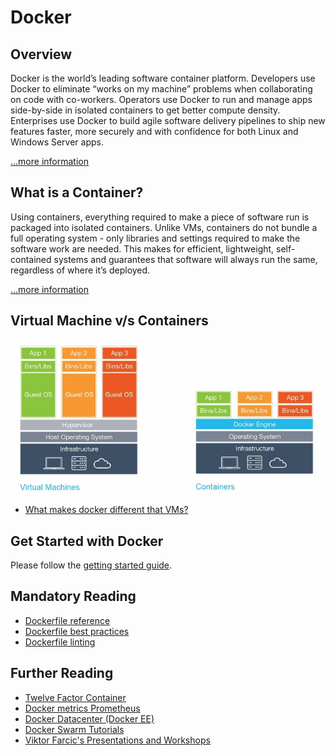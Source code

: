 # Docker

## Overview

Docker is the world’s leading software container platform. Developers use Docker to eliminate “works on my machine” problems when collaborating on code with co-workers. Operators use Docker to run and manage apps side-by-side in isolated containers to get better compute density. Enterprises use Docker to build agile software delivery pipelines to ship new features faster, more securely and with confidence for both Linux and Windows Server apps.

[...more information][docker]

## What is a Container?

Using containers, everything required to make a piece of software run is packaged into isolated containers. Unlike VMs, containers do not bundle a full operating system - only libraries and settings required to make the software work are needed. This makes for efficient, lightweight, self-contained systems and guarantees that software will always run the same, regardless of where it’s deployed.

[...more information][container]

## Virtual Machine v/s Containers

![vm-vs-container](./images/vm-vs-container.png)

* [What makes docker different that VMs?](http://stackoverflow.com/questions/16047306/how-is-docker-different-from-a-normal-virtual-machine)

## Get Started with Docker

Please follow the [getting started guide][getstarted].

## Mandatory Reading

* [Dockerfile reference](https://docs.docker.com/engine/reference/builder/)
* [Dockerfile best practices](https://docs.docker.com/engine/userguide/eng-image/dockerfile_best-practices/)
* [Dockerfile linting](https://github.com/lukasmartinelli/hadolint)

## Further Reading

* [Twelve Factor Container](https://www.infoq.com/presentations/container-12-factor)
* [Docker metrics Prometheus](https://medium.com/lucjuggery/docker-daemon-metrics-in-prometheus-7c359c7ff550)
* [Docker Datacenter (Docker EE)](https://medium.com/lucjuggery/discovering-docker-datacenter-cf0daccddc41)
* [Docker Swarm Tutorials](http://blog.alexellis.io/top-5-docker-swarm/?mkt_tok=eyJpIjoiTXpoalpEZG1OVEEzWVRRdyIsInQiOiJcLzJXckplZHNiVTRiK04yODNcL1wvN1lrN1M0VHNjNlB2VzJDT0xxa04wVURFSkREdWNGTkxybWNNSU5nYlk0SGFcL3VYNzVQVFhMTDVZRU9RVTBEY0t6V2NrcXBtK1wvNzZqUU9MSVpjWWJ5bXhWZjZKM3ptMENPQ0UxVXMybkVKcVhzIn0%3D)
* [Viktor Farcic's Presentations and Workshops](http://vfarcic.github.io/#/presentations-1)

[docker]: https://www.docker.com/what-docker
[container]: https://www.docker.com/what-container
[getstarted]: https://docs.docker.com/get-started